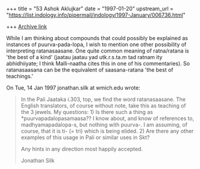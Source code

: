 +++
title = "53 Ashok Aklujkar"
date = "1997-01-20"
upstream_url = "https://list.indology.info/pipermail/indology/1997-January/006736.html"

+++
[Archive link](https://list.indology.info/pipermail/indology/1997-January/006736.html)

While I am thinking about compounds that could possibly be explained as 
instances of puurva-pada-lopa, I wish to mention one other possibility of 
interpreting ratanasaasane. One quite common meaning of ratna/ratana is 
'the best of a kind' (jaatau jaatau yad utk.r.s.ta.m tad ratnam ity 
abhidhiiyate; I think Malli-naatha cites this in one of his 
commentaries). So ratanasaasana can be the equivalent of saasana-ratana 
'the best of teachings.' 

On Tue, 14 Jan 1997 jonathan.silk at wmich.edu wrote:

> In the Pali Jaataka i.303, top, we find the word ratanasaasane.  The English
> translators, of course without note, take this as teaching of the 3 jewels. 
> My questions: 1) Is there such a thing as *puurvapadalopasamaasa??  I know
> about, and know of references to, madhyamapadalopa-s, but nothing with
> puurva-.  I am assuming, of course, that it is ti- (= tri) which is being
> elided.  2)  Are there any other examples of this usage in Pali or similar
> uses in Skt?
> 
> Any hints in any direction most happily accepted.
> 
> Jonathan Silk
> 
> 




